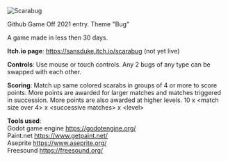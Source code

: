 ![Scarabug](https://user-images.githubusercontent.com/93363965/143678464-434eeb0b-2b68-4e31-8158-7813559d8948.png)

Github Game Off 2021 entry. Theme "Bug"

A game made in less then 30 days.

**Itch.io page**: https://sansduke.itch.io/scarabug (not yet live)

**Controls**: Use mouse or touch controls. Any 2 bugs of any type can be swapped with each other.

**Scoring**: Match up same colored scarabs in groups of 4 or more to score points. More points are awarded for larger matches and matches triggered in succession. More points are also awarded at higher levels. 10 x \<match size over 4\> x \<successive matches\> x \<level\>

**Tools used**:<br>
Godot game engine https://godotengine.org/<br>
Paint.net https://www.getpaint.net/<br>
Aseprite https://www.aseprite.org/<br>
Freesound https://freesound.org/<br>
